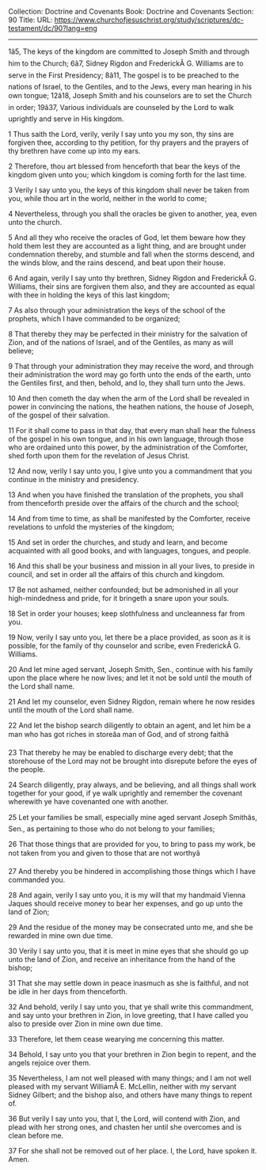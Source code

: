 Collection: Doctrine and Covenants
Book: Doctrine and Covenants
Section: 90
Title: 
URL: https://www.churchofjesuschrist.org/study/scriptures/dc-testament/dc/90?lang=eng

---

1â5, The keys of the kingdom are committed to Joseph Smith and through him to the Church; 6â7, Sidney Rigdon and FrederickÂ G. Williams are to serve in the First Presidency; 8â11, The gospel is to be preached to the nations of Israel, to the Gentiles, and to the Jews, every man hearing in his own tongue; 12â18, Joseph Smith and his counselors are to set the Church in order; 19â37, Various individuals are counseled by the Lord to walk uprightly and serve in His kingdom.

1 Thus saith the Lord, verily, verily I say unto you my son, thy sins are forgiven thee, according to thy petition, for thy prayers and the prayers of thy brethren have come up into my ears.

2 Therefore, thou art blessed from henceforth that bear the keys of the kingdom given unto you; which kingdom is coming forth for the last time.

3 Verily I say unto you, the keys of this kingdom shall never be taken from you, while thou art in the world, neither in the world to come;

4 Nevertheless, through you shall the oracles be given to another, yea, even unto the church.

5 And all they who receive the oracles of God, let them beware how they hold them lest they are accounted as a light thing, and are brought under condemnation thereby, and stumble and fall when the storms descend, and the winds blow, and the rains descend, and beat upon their house.

6 And again, verily I say unto thy brethren, Sidney Rigdon and FrederickÂ G. Williams, their sins are forgiven them also, and they are accounted as equal with thee in holding the keys of this last kingdom;

7 As also through your administration the keys of the school of the prophets, which I have commanded to be organized;

8 That thereby they may be perfected in their ministry for the salvation of Zion, and of the nations of Israel, and of the Gentiles, as many as will believe;

9 That through your administration they may receive the word, and through their administration the word may go forth unto the ends of the earth, unto the Gentiles first, and then, behold, and lo, they shall turn unto the Jews.

10 And then cometh the day when the arm of the Lord shall be revealed in power in convincing the nations, the heathen nations, the house of Joseph, of the gospel of their salvation.

11 For it shall come to pass in that day, that every man shall hear the fulness of the gospel in his own tongue, and in his own language, through those who are ordained unto this power, by the administration of the Comforter, shed forth upon them for the revelation of Jesus Christ.

12 And now, verily I say unto you, I give unto you a commandment that you continue in the ministry and presidency.

13 And when you have finished the translation of the prophets, you shall from thenceforth preside over the affairs of the church and the school;

14 And from time to time, as shall be manifested by the Comforter, receive revelations to unfold the mysteries of the kingdom;

15 And set in order the churches, and study and learn, and become acquainted with all good books, and with languages, tongues, and people.

16 And this shall be your business and mission in all your lives, to preside in council, and set in order all the affairs of this church and kingdom.

17 Be not ashamed, neither confounded; but be admonished in all your high-mindedness and pride, for it bringeth a snare upon your souls.

18 Set in order your houses; keep slothfulness and uncleanness far from you.

19 Now, verily I say unto you, let there be a place provided, as soon as it is possible, for the family of thy counselor and scribe, even FrederickÂ G. Williams.

20 And let mine aged servant, Joseph Smith, Sen., continue with his family upon the place where he now lives; and let it not be sold until the mouth of the Lord shall name.

21 And let my counselor, even Sidney Rigdon, remain where he now resides until the mouth of the Lord shall name.

22 And let the bishop search diligently to obtain an agent, and let him be a man who has got riches in storeâa man of God, and of strong faithâ

23 That thereby he may be enabled to discharge every debt; that the storehouse of the Lord may not be brought into disrepute before the eyes of the people.

24 Search diligently, pray always, and be believing, and all things shall work together for your good, if ye walk uprightly and remember the covenant wherewith ye have covenanted one with another.

25 Let your families be small, especially mine aged servant Joseph Smithâs, Sen., as pertaining to those who do not belong to your families;

26 That those things that are provided for you, to bring to pass my work, be not taken from you and given to those that are not worthyâ

27 And thereby you be hindered in accomplishing those things which I have commanded you.

28 And again, verily I say unto you, it is my will that my handmaid Vienna Jaques should receive money to bear her expenses, and go up unto the land of Zion;

29 And the residue of the money may be consecrated unto me, and she be rewarded in mine own due time.

30 Verily I say unto you, that it is meet in mine eyes that she should go up unto the land of Zion, and receive an inheritance from the hand of the bishop;

31 That she may settle down in peace inasmuch as she is faithful, and not be idle in her days from thenceforth.

32 And behold, verily I say unto you, that ye shall write this commandment, and say unto your brethren in Zion, in love greeting, that I have called you also to preside over Zion in mine own due time.

33 Therefore, let them cease wearying me concerning this matter.

34 Behold, I say unto you that your brethren in Zion begin to repent, and the angels rejoice over them.

35 Nevertheless, I am not well pleased with many things; and I am not well pleased with my servant WilliamÂ E. McLellin, neither with my servant Sidney Gilbert; and the bishop also, and others have many things to repent of.

36 But verily I say unto you, that I, the Lord, will contend with Zion, and plead with her strong ones, and chasten her until she overcomes and is clean before me.

37 For she shall not be removed out of her place. I, the Lord, have spoken it. Amen.

